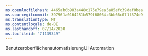 ```yaml
---
ms.openlocfilehash: 4465ab0b983a448c175e79ea5a85efc39daf0bea
ms.sourcegitcommit: 397961a0164281b579f68064c3bb66c071f374d9
ms.translationtype: MT
ms.contentlocale: de-DE
ms.lasthandoff: 07/14/2020
ms.locfileid: "71139349"
---
```

<span data-ttu-id="a7850-101">Benutzeroberflächenautomatisierung</span><span class="sxs-lookup"><span data-stu-id="a7850-101">UI Automation</span></span>